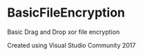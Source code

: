 # BasicFileEncryption
Basic Drag and Drop xor file encryption

Created using Visual Studio Community 2017
